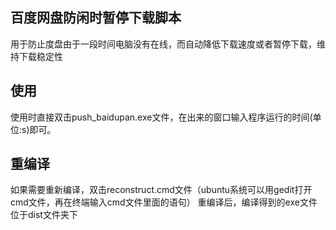 ## 百度网盘防闲时暂停下载脚本
用于防止度盘由于一段时间电脑没有在线，而自动降低下载速度或者暂停下载，维持下载稳定性

## 使用
使用时直接双击push_baidupan.exe文件，在出来的窗口输入程序运行的时间(单位:s)即可。

## 重编译
如果需要重新编译，双击reconstruct.cmd文件（ubuntu系统可以用gedit打开cmd文件，再在终端输入cmd文件里面的语句）
重编译后，编译得到的exe文件位于dist文件夹下
